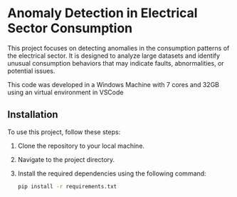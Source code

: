 # Anomaly Detection in Electrical Sector Consumption

This project focuses on detecting anomalies in the consumption patterns of the electrical sector. It is designed to analyze large datasets and identify unusual consumption behaviors that may indicate faults, abnormalities, or potential issues.

This code was developed in a Windows Machine with 7 cores and 32GB using an virtual environment in VSCode 
## Installation

To use this project, follow these steps:

1. Clone the repository to your local machine.
2. Navigate to the project directory.
3. Install the required dependencies using the following command:

   ```bash
   pip install -r requirements.txt

